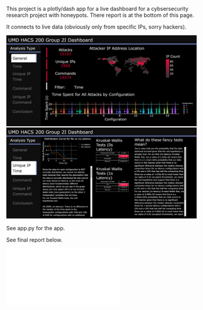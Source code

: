 This project is a plotly/dash app for a live dashboard for a cybsersecurity research project with honeypots.
There report is at the bottom of this page.

It connects to live data (obviously only from specific IPs, sorry hackers).

![dashboard_image](dashboard_snippet.png)
![dashboard_image](dashboardsnippet2.png)

See app.py for the app.

See final report below.

![embed](FinalCybersecurityReport.pdf)


